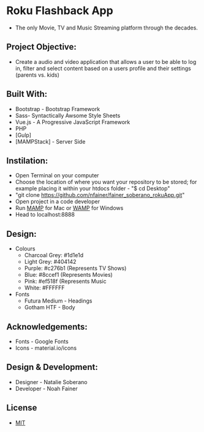 # Roku Flashback App
* The only Movie, TV and Music Streaming platform through the decades. 

## Project Objective: 
* Create a audio and video application that allows a user to be able to log in, filter and select content based on a users profile and their settings (parents vs. kids)

## Built With: 
* Bootstrap - Bootstrap Framework
* Sass- Syntactically Awsome Style Sheets
* Vue.js - A Progressive JavaScript Framework
* PHP 
* [Gulp]
* [MAMPStack] - Server Side

## Instilation: 
* Open Terminal on your computer
* Choose the location of where you want your repository to be stored; for example placing it within your htdocs folder - "$ cd Desktop"
* "git clone https://github.com/nfainer/fainer_soberano_rokuApp.git"
* Open project in a code developer
* Run [MAMP](https://mamp.info) for Mac or [WAMP](https://wampserver.com) for Windows
* Head to localhost:8888

## Design:
* Colours
    * Charcoal Grey: #1d1e1d
    * Light Grey: #404142
    * Purple: #c276b1 (Represents TV Shows)
    * Blue: #8ccef1 (Represents Movies)
    * Pink: #ef518f (Represents Music
    * White: #FFFFFF
* Fonts
    * Futura Medium - Headings
    * Gotham HTF - Body 

## Acknowledgements: 
* Fonts - Google Fonts
* Icons - <a> material.io/icons</a>

## Design & Development: 
* Designer - Natalie Soberano 
* Developer - Noah Fainer

## License
* [MIT](https://choosealicense.com/licenses/mit/)




